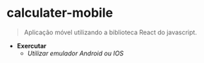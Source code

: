 # calculater-mobile
> Aplicação móvel utilizando a biblioteca React do javascript. 

- **Exercutar**
  - _Utilizar emulador Android ou IOS_

